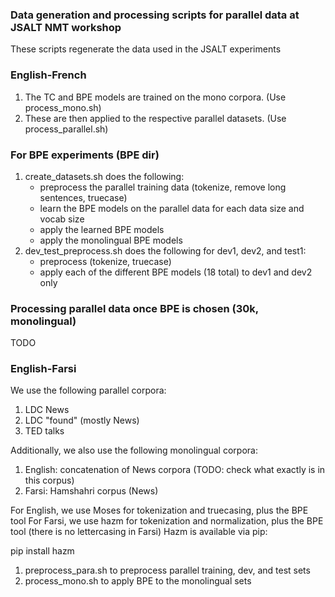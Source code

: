 ### Data generation and processing scripts for parallel data at JSALT NMT workshop

These scripts regenerate the data used in the JSALT experiments

### English-French

1. The TC and BPE models are trained on the mono corpora. (Use process_mono.sh)
2. These are then applied to the respective parallel datasets. (Use process_parallel.sh)

### For BPE experiments (BPE dir)
1. create_datasets.sh does the following:
	- preprocess the parallel training data (tokenize, remove long sentences, truecase)
	- learn the BPE models on the parallel data for each data size and vocab size
	- apply the learned BPE models
	- apply the monolingual BPE models
2. dev_test_preprocess.sh does the following for dev1, dev2, and test1:
	- preprocess (tokenize, truecase)
	- apply each of the different BPE models (18 total) to dev1 and dev2 only

### Processing parallel data once BPE is chosen (30k, monolingual)

TODO

### English-Farsi

We use the following parallel corpora:
1. LDC News
2. LDC "found" (mostly News)
3. TED talks

Additionally, we also use the following monolingual corpora:
1. English: concatenation of News corpora (TODO: check what exactly is in this corpus)
2. Farsi: Hamshahri corpus (News)

For English, we use Moses for tokenization and truecasing, plus the BPE tool
For Farsi, we use hazm for tokenization and normalization, plus the BPE tool (there is no lettercasing in Farsi)
Hazm is available via pip:

pip install hazm



1. preprocess_para.sh to preprocess parallel training, dev, and test sets
2. process_mono.sh to apply BPE to the monolingual sets

